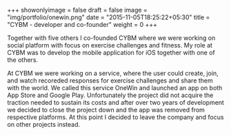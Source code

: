 +++
showonlyimage = false
draft = false
image = "img/portfolio/onewin.png"
date = "2015-11-05T18:25:22+05:30"
title = "CYBM - developer and co-founder"
weight = 0
+++

Together with five others I co-founded CYBM where we were working on social platform with focus on exercise challenges and fitness. My role at CYBM was to develop the mobile application for iOS together with one of the others.
<!--more-->

At CYBM we were working on a service, where the user could create, join, and watch recoreded responses for exercise challenges and share them with the world. We called this service OneWin and launched an app on both App Store and Google Play. Unfortunately the project did not acquire the traction needed to sustain its costs and after over two years of development we decided to close the project down and the app was removed from respective platforms. At this point I decided to leave the company and focus on other projects instead.
